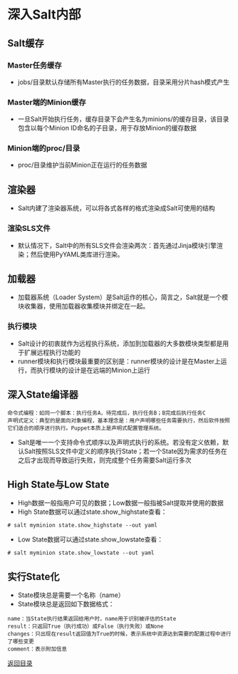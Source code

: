 # 深入Salt内部

## Salt缓存

### Master任务缓存
* jobs/目录默认存储所有Master执行的任务数据，目录采用分片hash模式产生

### Master端的Minion缓存
* 一旦Salt开始执行任务，缓存目录下会产生名为minions/的缓存目录，该目录包含以每个Minion ID命名的子目录，用于存放Minion的缓存数据

### Minion端的proc/目录
* proc/目录维护当前Minion正在运行的任务数据

## 渲染器

* Salt内建了渲染器系统，可以将各式各样的格式渲染成Salt可使用的结构

### 渲染SLS文件
* 默认情况下，Salt中的所有SLS文件会渲染两次：首先通过Jinja模块引擎渲染；然后使用PyYAML类库进行渲染。

## 加载器
* 加载器系统（Loader System）是Salt运作的核心，简言之，Salt就是一个模块收集器，使用加载器收集模块并绑定在一起。

### 执行模块
* Salt设计的初衷就作为远程执行系统，添加到加载器的大多数模块类型都是用于扩展远程执行功能的
* runner模块和执行模块最重要的区别是：runner模块的设计是在Master上运行，而执行模块的设计是在远端的Minion上运行

## 深入State编译器
```
命令式编程：如同一个脚本：执行任务A，待完成后，执行任务B；B完成后执行任务C
声明式定义：典型的是面向对象编程，基本理念是：用户声明哪些任务需要执行，然后软件按照它们适合的顺序进行执行。Puppet本质上是声明式配置管理系统。
```
* Salt是唯一一个支持命令式顺序以及声明式执行的系统。若没有定义依赖，默认Salt按照SLS文件中定义的顺序执行State；若一个State因为需求的任务在之后才出现而导致运行失败，则完成整个任务需要Salt运行多次

## High State与Low State
* High数据一般指用户可见的数据；Low数据一般指被Salt提取并使用的数据
* High State数据可以通过state.show_highstate查看：
```
# salt myminion state.show_highstate --out yaml
```
* Low State数据可以通过state.show_lowstate查看：
```
# salt myminion state.show_lowstate --out yaml
```

## 实行State化
* State模块总是需要一个名称（name）
* State模块总是返回如下数据格式：
```
name：当State执行结果返回给用户时，name用于识别被评估的State
result：只返回True（执行成功）或False（执行失败）或None
changes：只出现在result返回值为True的时候，表示系统中资源达到需要的配置过程中进行了哪些变更
comment：表示附加信息
```

[返回目录](../CONTENTS.md)